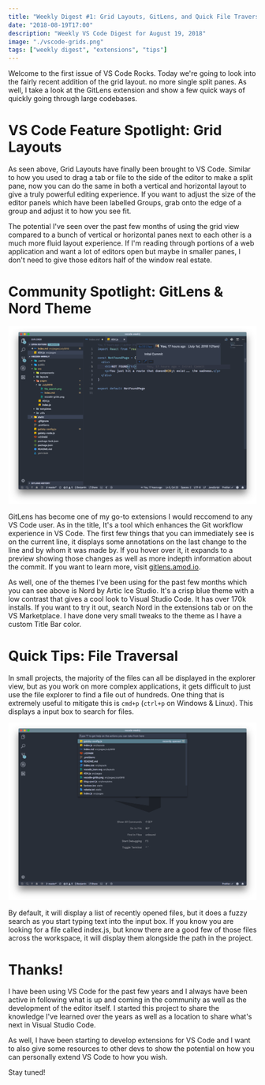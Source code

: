 ```yaml
---
title: "Weekly Digest #1: Grid Layouts, GitLens, and Quick File Traversal"
date: "2018-08-19T17:00"
description: "Weekly VS Code Digest for August 19, 2018"
image: "./vscode-grids.png"
tags: ["weekly digest", "extensions", "tips"]
---
```


Welcome to the first issue of VS Code Rocks. Today we're going to look into the fairly recent addition of the grid layout. no more single split panes. As well, I take a look at the GitLens extension and show a few quick ways of quickly going through large codebases.

<!-- end -->

# VS Code Feature Spotlight: Grid Layouts

As seen above, Grid Layouts have finally been brought to VS Code. Similar to how you used to drag a tab or file to the side of the editor to make a split pane, now you can do the same in both a vertical and horizontal layout to give a truly powerful editing experience. If you want to adjust the size of the editor panels which have been labelled Groups, grab onto the edge of a group and adjust it to how you see fit.

The potential I've seen over the past few months of using the grid view compared to a bunch of vertical or horizontal panes next to each other is a much more fluid layout experience. If I'm reading through portions of a web application and want a lot of editors open but maybe in smaller panes, I don't need to give those editors half of the window real estate.

# Community Spotlight: GitLens & Nord Theme

![GitLens Preview](gitlens.png)

GitLens has become one of my go-to extensions I would reccomend to any VS Code user. As in the title, It's a tool which enhances the Git workflow experience in VS Code. The first few things that you can immediately see is on the current line, it displays some annotations on the last change to the line and by whom it was made by. If you hover over it, it expands to a preview showing those changes as well as more indepth information about the commit. If you want to learn more, visit [gitlens.amod.io](https://gitlens.amod.io/).

As well, one of the themes I've been using for the past few months which you can see above is Nord by Artic Ice Studio. It's a crisp blue theme with a low contrast that gives a cool look to Visual Studio Code. It has over 170k installs. If you want to try it out, search Nord in the extensions tab or on the VS Marketplace. I have done very small tweaks to the theme as I have a custom Title Bar color.

# Quick Tips: File Traversal

In small projects, the majority of the files can all be displayed in the explorer view, but as you work on more complex applications, it gets difficult to just use the file explorer to find a file out of hundreds. One thing that is extremely useful to mitigate this is `cmd+p` (`ctrl+p` on Windows & Linux). This displays a input box to search for files.

![File Search](file_search.png)

By default, it will display a list of recently opened files, but it does a fuzzy search as you start typing text into the input box. If you know you are looking for a file called index.js, but know there are a good few of those files across the workspace, it will display them alongside the path in the project.

# Thanks!

I have been using VS Code for the past few years and I always have been active in following what is up and coming in the community as well as the development of the editor itself. I started this project to share the knowledge I've learned over the years as well as a location to share what's next in Visual Studio Code.

As well, I have been starting to develop extensions for VS Code and I want to also give some resources to other devs to show the potential on how you can personally extend VS Code to how you wish.

Stay tuned!
